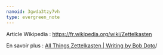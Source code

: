 ```yaml
---
nanoid: 3gwda3tzy7vh
type: evergreen_note
---
```

Article Wikipedia : https://fr.wikipedia.org/wiki/Zettelkasten

En savoir plus : [All Things Zettelkasten | Writing by Bob Doto](https://writing.bobdoto.computer/zettelkasten)/
